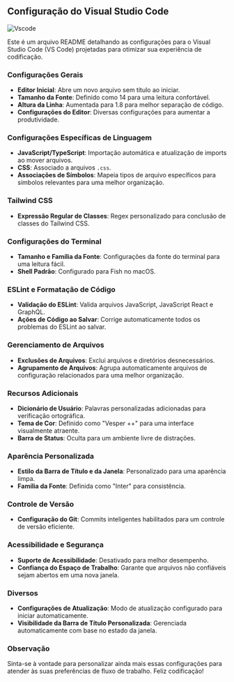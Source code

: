 ## Configuração do Visual Studio Code

![Vscode](https://github.com/Adryanrr/vs-code-settings.json/assets/153025714/db6228e4-5631-4482-8324-965a0ee21922)

Este é um arquivo README detalhando as configurações para o Visual Studio Code (VS Code) projetadas para otimizar sua experiência de codificação.

### Configurações Gerais

- **Editor Inicial**: Abre um novo arquivo sem título ao iniciar.
- **Tamanho da Fonte**: Definido como 14 para uma leitura confortável.
- **Altura da Linha**: Aumentada para 1.8 para melhor separação de código.
- **Configurações do Editor**: Diversas configurações para aumentar a produtividade.

### Configurações Específicas de Linguagem

- **JavaScript/TypeScript**: Importação automática e atualização de imports ao mover arquivos.
- **CSS**: Associado a arquivos `.css`.
- **Associações de Símbolos**: Mapeia tipos de arquivo específicos para símbolos relevantes para uma melhor organização.

### Tailwind CSS

- **Expressão Regular de Classes**: Regex personalizado para conclusão de classes do Tailwind CSS.

### Configurações do Terminal

- **Tamanho e Família da Fonte**: Configurações da fonte do terminal para uma leitura fácil.
- **Shell Padrão**: Configurado para Fish no macOS.

### ESLint e Formatação de Código

- **Validação do ESLint**: Valida arquivos JavaScript, JavaScript React e GraphQL.
- **Ações de Código ao Salvar**: Corrige automaticamente todos os problemas do ESLint ao salvar.

### Gerenciamento de Arquivos

- **Exclusões de Arquivos**: Exclui arquivos e diretórios desnecessários.
- **Agrupamento de Arquivos**: Agrupa automaticamente arquivos de configuração relacionados para uma melhor organização.

### Recursos Adicionais

- **Dicionário de Usuário**: Palavras personalizadas adicionadas para verificação ortográfica.
- **Tema de Cor**: Definido como "Vesper ++" para uma interface visualmente atraente.
- **Barra de Status**: Oculta para um ambiente livre de distrações.

### Aparência Personalizada

- **Estilo da Barra de Título e da Janela**: Personalizado para uma aparência limpa.
- **Família da Fonte**: Definida como "Inter" para consistência.

### Controle de Versão

- **Configuração do Git**: Commits inteligentes habilitados para um controle de versão eficiente.

### Acessibilidade e Segurança

- **Suporte de Acessibilidade**: Desativado para melhor desempenho.
- **Confiança do Espaço de Trabalho**: Garante que arquivos não confiáveis sejam abertos em uma nova janela.

### Diversos

- **Configurações de Atualização**: Modo de atualização configurado para iniciar automaticamente.
- **Visibilidade da Barra de Título Personalizada**: Gerenciada automaticamente com base no estado da janela.

### Observação

Sinta-se à vontade para personalizar ainda mais essas configurações para atender às suas preferências de fluxo de trabalho. Feliz codificação!